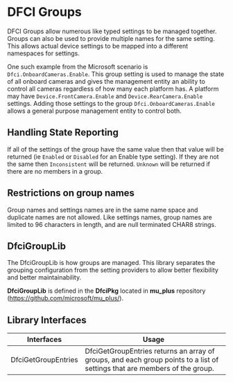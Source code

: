 # DFCI Groups

DFCI Groups allow numerous like typed settings to be managed together.  Groups can also be used to provide multiple names for the same setting.  This allows actual device settings to be mapped into a different namespaces for settings.  

One such example from the Microsoft scenario is `Dfci.OnboardCameras.Enable`.  This group setting is used to manage the state of all onboard cameras and gives the management entity an ability to control all cameras regardless of how many each platform has.  A platform may have `Device.FrontCamera.Enable` and `Device.RearCamera.Enable` settings.  Adding those settings to the group `Dfci.OnboardCameras.Enable` allows a general purpose management entity to control both.  

## Handling State Reporting

If all of the settings of the group have the same value then that value will be returned (ie `Enabled` or `Disabled` for an Enable type setting).  If they are not the same then `Inconsistent` will be returned. `Unknown` will be returned if there are no members in a group.

## Restrictions on group names

Group names and settings names are in the same name space and duplicate names are not allowed. Like settings names, group names are limited to 96 characters in length, and are null terminated CHAR8 strings.

## DfciGroupLib

The DfciGroupLib is how groups are managed. This library separates the grouping configuration from the setting providers to allow better flexibility and better maintainability.  

**DfciGroupLib** is defined in the **DfciPkg** located in **mu_plus** repository (https://github.com/microsoft/mu_plus/). 

## Library Interfaces

| Interfaces | Usage |
| ----- | ----- |
| DfciGetGroupEntries | DfciGetGroupEntries returns an array of groups, and each group points to a list of settings that are members of the group. |
